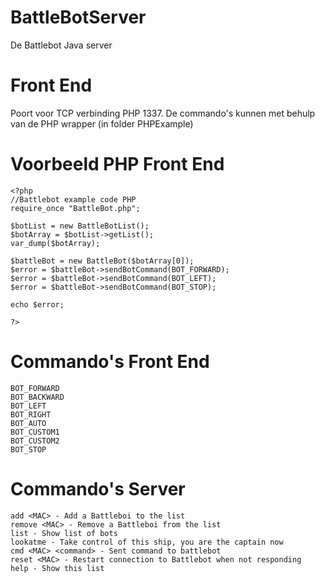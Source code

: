 # BattleBotServer
De Battlebot Java server

# Front End
Poort voor TCP verbinding PHP 1337. De commando's kunnen met behulp van de PHP wrapper (in folder PHPExample)

# Voorbeeld PHP Front End
    <?php
    //Battlebot example code PHP
    require_once "BattleBot.php";

    $botList = new BattleBotList();
    $botArray = $botList->getList();
    var_dump($botArray);

    $battleBot = new BattleBot($botArray[0]);
    $error = $battleBot->sendBotCommand(BOT_FORWARD);
    $error = $battleBot->sendBotCommand(BOT_LEFT);
    $error = $battleBot->sendBotCommand(BOT_STOP);

    echo $error;

    ?>
# Commando's Front End
    BOT_FORWARD
    BOT_BACKWARD
    BOT_LEFT
    BOT_RIGHT
    BOT_AUTO
    BOT_CUSTOM1
    BOT_CUSTOM2
    BOT_STOP

# Commando's Server
    add <MAC> - Add a Battleboi to the list
    remove <MAC> - Remove a Battleboi from the list
    list - Show list of bots
    lookatme - Take control of this ship, you are the captain now
    cmd <MAC> <command> - Sent command to battlebot
    reset <MAC> - Restart connection to Battlebot when not responding
    help - Show this list
